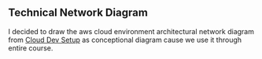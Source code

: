 ## Technical Network Diagram 

I decided to draw the aws cloud environment architectural network diagram from [Cloud Dev Setup](../cloud-env-setup/README.md) as conceptional diagram cause we use it through entire course.
